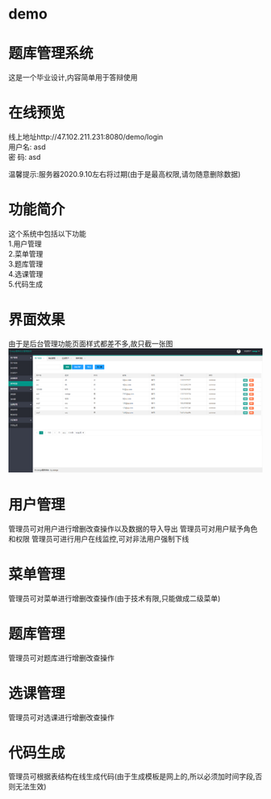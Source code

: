 # demo
# 题库管理系统
这是一个毕业设计,内容简单用于答辩使用

# 在线预览
线上地址http://47.102.211.231:8080/demo/login<br>
用户名: asd<br>
密  码: asd<br>

温馨提示:服务器2020.9.10左右将过期(由于是最高权限,请勿随意删除数据)
  
# 功能简介
这个系统中包括以下功能
<br>
1.用户管理<br>
2.菜单管理<br>
3.题库管理<br>
4.选课管理<br>
5.代码生成<br>

# 界面效果
由于是后台管理功能页面样式都差不多,故只截一张图
 ![image](https://raw.githubusercontent.com/Orange1601281567/demo/master/src/main/resources/static/md/menu.png)
 
 
# 用户管理
管理员可对用户进行增删改查操作以及数据的导入导出
管理员可对用户赋予角色和权限
管理员可进行用户在线监控,可对非法用户强制下线


 # 菜单管理
管理员可对菜单进行增删改查操作(由于技术有限,只能做成二级菜单)


  # 题库管理
管理员可对题库进行增删改查操作


  # 选课管理
管理员可对选课进行增删改查操作


   # 代码生成
管理员可根据表结构在线生成代码(由于生成模板是网上的,所以必须加时间字段,否则无法生效)



